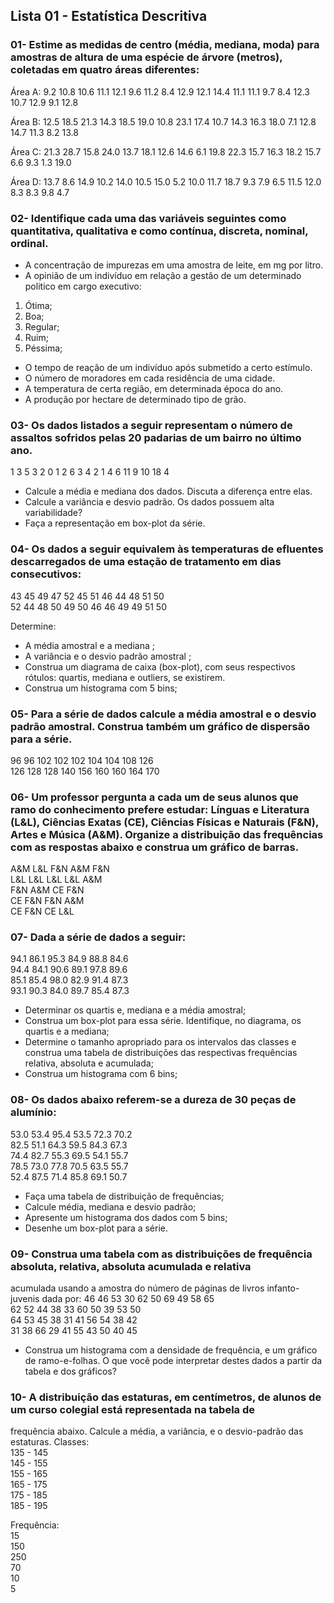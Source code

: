 ## Lista 01 - Estatística Descritiva

### 01- Estime as medidas de centro (média, mediana, moda) para amostras de altura de uma espécie de árvore (metros), coletadas em quatro áreas diferentes:

Área A:
9.2 10.8 10.6 11.1 12.1 9.6 11.2 8.4 12.9 12.1 14.4 11.1 11.1 9.7 8.4 12.3 10.7 12.9 9.1 12.8

Área B:
12.5 18.5 21.3 14.3 18.5 19.0 10.8 23.1 17.4 10.7 14.3 16.3 18.0 7.1 12.8 14.7 11.3 8.2 13.8

Área C:
21.3 28.7 15.8 24.0 13.7 18.1 12.6 14.6 6.1 19.8 22.3 15.7 16.3 18.2 15.7 6.6 9.3 1.3 19.0

Área D:
13.7 8.6 14.9 10.2 14.0 10.5 15.0 5.2 10.0 11.7 18.7 9.3 7.9 6.5 11.5 12.0 8.3 8.3 9.8 4.7


### 02- Identifique cada uma das variáveis seguintes como quantitativa, qualitativa e como contínua, discreta, nominal, ordinal.

- A concentração de impurezas em uma amostra de leite, em mg por litro.
- A opinião de um indivíduo em relação a gestão de um determinado politico em cargo executivo:

1. Ótima;
2. Boa;
3. Regular;
4. Ruim;
5. Péssima;

- O tempo de reação de um indivíduo após submetido a certo estímulo.
- O número de moradores em cada residência de uma cidade.
- A temperatura de certa região, em determinada época do ano.
- A produção por hectare de determinado tipo de grão.


### 03- Os dados listados a seguir representam o número de assaltos sofridos pelas 20 padarias de um bairro no último ano.

1 3 5 3 2 0 1 2 6 3 4 2 1 4 6 11 9 10 18 4

- Calcule a média e mediana dos dados. Discuta a diferença entre elas.
- Calcule a variância e desvio padrão. Os dados possuem alta variabilidade?
- Faça a representação em box-plot da série.


### 04- Os dados a seguir equivalem às temperaturas de efluentes descarregados de uma estação de tratamento em dias consecutivos:

43 45 49 47 52 45 51 46 44 48 51 50 <br>
52 44 48 50 49 50 46 46 49 49 51 50

Determine:
- A média amostral e a mediana ;
- A variância e o desvio padrão amostral ;
- Construa um diagrama de caixa (box-plot), com seus respectivos rótulos: quartis, mediana e outliers, se existirem.
- Construa um histograma com 5 bins;


### 05- Para a série de dados calcule a média amostral e o desvio padrão amostral. Construa também um gráfico de dispersão para a série.

96 96 102 102 102 104 104 108 126 <br>
126 128 128 140 156 160 160 164 170


### 06- Um professor pergunta a cada um de seus alunos que ramo do conhecimento prefere estudar: Línguas e Literatura (L&L), Ciências Exatas (CE), Ciências Físicas e Naturais (F&N), Artes e Música (A&M). Organize a distribuição das frequências com as respostas abaixo e construa um gráfico de barras.
A&M L&L F&N A&M F&N <br>
L&L L&L L&L L&L A&M <br>
F&N A&M CE F&N <br>
CE F&N F&N A&M <br>
CE F&N CE L&L <br>


### 07- Dada a série de dados a seguir:
94.1 86.1 95.3 84.9 88.8 84.6 <br>
94.4 84.1 90.6 89.1 97.8 89.6 <br>
85.1 85.4 98.0 82.9 91.4 87.3 <br>
93.1 90.3 84.0 89.7 85.4 87.3 <br>

- Determinar os quartis e, mediana e a média amostral;
- Construa um box-plot para essa série. Identifique, no diagrama, os quartis e a mediana;
- Determine o tamanho apropriado para os intervalos das classes e construa uma tabela de distribuições das respectivas frequências relativa, absoluta e acumulada;
- Construa um histograma com 6 bins;


### 08- Os dados abaixo referem-se a dureza de 30 peças de alumínio:
53.0 53.4 95.4 53.5 72.3 70.2 <br>
82.5 51.1 64.3 59.5 84.3 67.3 <br>
74.4 82.7 55.3 69.5 54.1 55.7 <br>
78.5 73.0 77.8 70.5 63.5 55.7 <br>
52.4 87.5 71.4 85.8 69.1 50.7 <br>

- Faça uma tabela de distribuição de frequências;
- Calcule média, mediana e desvio padrão;
- Apresente um histograma dos dados com 5 bins;
- Desenhe um box-plot para a série.


### 09- Construa uma tabela com as distribuições de frequência absoluta, relativa, absoluta acumulada e relativa
acumulada usando a amostra do número de páginas de livros infanto-juvenis dada por:
46 46 53 30 62 50 69 49 58 65 <br>
62 52 44 38 33 60 50 39 53 50 <br>
64 53 45 38 31 41 56 54 38 42 <br>
31 38 66 29 41 55 43 50 40 45 <br>

- Construa um histograma com a densidade de frequência, e um gráfico de ramo-e-folhas. O que você pode interpretar destes dados a partir da tabela e dos gráficos?


### 10- A distribuição das estaturas, em centímetros, de alunos de um curso colegial está representada na tabela de
frequência abaixo. Calcule a média, a variância, e o desvio-padrão das estaturas.
Classes: <br>
135 - 145 <br>
145 - 155 <br>
155 - 165 <br>
165 - 175 <br>
175 - 185 <br>
185 - 195 <br>

Frequência:  <br>
15 <br>
150 <br>
250 <br>
70 <br>
10 <br>
5 <br>
